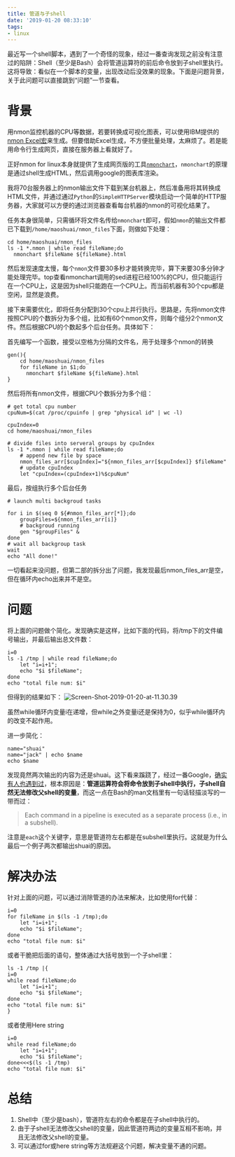 ```yaml
---
title: 管道与子shell
date: '2019-01-20 08:33:10'
tags:
- linux
---
```


最近写一个shell脚本，遇到了一个奇怪的现象，经过一番查询发现之前没有注意过的陷阱：Shell（至少是Bash）会将管道运算符的前后命令放到子shell里执行。这将导致：看似在一个脚本的变量，出现改动后没效果的现象。下面是问题背景，关于此问题可以直接跳到“问题”一节查看。
# 背景
用nmon监控机器的CPU等数据，若要转换成可视化图表，可以使用IBM提供的[nmon Excel宏](https://www.ibm.com/developerworks/community/wikis/home?lang=en#!/wiki/Power+Systems/page/nmon_analyser)来生成。但要借助Excel生成，不方便批量处理，太麻烦了。若是能用命令行生成网页，直接在服务器上看就好了。

正好nmon for linux本身就提供了生成网页版的工具[`nmonchart`](http://nmon.sourceforge.net/pmwiki.php?n=Site.Nmonchart)，`nmonchart`的原理是通过shell生成HTML，然后调用google的图表库渲染。

我将70台服务器上的nmon输出文件下载到某台机器上，然后准备用将其转换成HTML文件，并通过通过`Python`的`SimpleHTTPServer`模块启动一个简单的HTTP服务器，大家就可以方便的通过浏览器查看每台机器的nmon的可视化结果了。

任务本身很简单，只需循环将文件名传给`nmonchart`即可，假如`nmon`的输出文件都已下载到`/home/maoshuai/nmon_files`下面，则做如下处理：

```
cd home/maoshuai/nmon_files
ls -1 *.nmon | while read fileName;do
  nmonchart $fileName ${fileName}.html
```

然后发现速度太慢，每个`nmon`文件要30多秒才能转换完毕，算下来要30多分钟才能处理完毕。top查看nmonchart调用的sed进程已经100%的CPU，但只能运行在一个CPU上，这是因为shell只能跑在一个CPU上。而当前机器有30个cpu都是空闲，显然是浪费。

接下来需要优化，即将任务分配到30个cpu上并行执行。思路是，先将nmon文件按照CPU的个数拆分为多个组，比如有60个nmon文件，则每个组分2个nmon文件。然后根据CPU的个数起多个后台任务。具体如下：

首先编写一个函数，接受以空格为分隔的文件名，用于处理多个nmon的转换

```
gen(){
    cd home/maoshuai/nmon_files
    for fileName in $1;do
      nmonchart $fileName ${fileName}.html
}
```

然后将所有nmon文件，根据CPU个数拆分为多个组：
```
# get total cpu number
cpuNum=$(cat /proc/cpuinfo | grep "physical id" | wc -l)

cpuIndex=0
cd home/maoshuai/nmon_files

# divide files into serveral groups by cpuIndex
ls -1 *.nmon | while read fileName;do
    # append new file by space
    nmon_files_arr[$cupIndex]="${nmon_files_arr[$cpuIndex]} $fileName" 
    # update cpuIndex
    let "cpuIndex=(cpuIndex+1)%$cpuNum"

```

最后，按组执行多个后台任务
```
# launch multi backgroud tasks

for i in $(seq 0 ${#nmon_files_arr[*]};do
    groupFiles=${nmon_files_arr[i]}
    # backgroud running
    gen "$groupFiles" &
done
# wait all backgroup task
wait
echo "All done!"
```

一切看起来没问题，但第二部的拆分出了问题，我发现最后nmon_files_arr是空，但在循环内echo出来并不是空。

# 问题
将上面的问题做个简化。发现确实是这样，比如下面的代码，将/tmp下的文件编号输出，并最后输出总文件数：

```
i=0
ls -1 /tmp | while read fileName;do
    let "i=i+1";
    echo "$i $fileName";
done
echo "total file num: $i"
```

但得到的结果如下：
![Screen-Shot-2019-01-20-at-11.30.39](https://cdn.imshuai.com/images/2019/01/Screen-Shot-2019-01-20-at-11.30.39.jpg)

虽然while循环内变量i在递增，但while之外变量i还是保持为0，似乎while循环内的改变不起作用。

进一步简化：
```
name="shuai"
name="jack" | echo $name
echo $name
```
发现竟然两次输出的内容为还是shuai。这下看来蹊跷了，经过一番Google，[确实有人也遇到过](http://www.linuxprogrammingblog.com/pipe-in-bash-can-be-a-trap)，根本原因是：**管道运算符会将命令放到子shell中执行，子shell自然无法修改父shell的变量**，而这一点在Bash的man文档里有一句话轻描淡写的一带而过：
>Each command in a pipeline is executed as a separate process (i.e., in a subshell).

注意是`each`这个关键字，意思是管道符左右都是在subshell里执行。这就是为什么最后一个例子两次都输出shuai的原因。

# 解决办法
针对上面的问题，可以通过消除管道的办法来解决，比如使用for代替：
```
i=0
for fileName in $(ls -1 /tmp);do
    let "i=i+1";
    echo "$i $fileName";
done
echo "total file num: $i"
```

或者干脆把后面的语句，整体通过大括号放到一个子shell里：
```
ls -1 /tmp |{
i=0
while read fileName;do
    let "i=i+1";
    echo "$i $fileName";
done
echo "total file num: $i"
}
```

或者使用Here string
```
i=0
while read fileName;do
    let "i=i+1";
    echo "$i $fileName";
done<<<$(ls -1 /tmp)
echo "total file num: $i"
```
# 总结
1. Shell中（至少是bash），管道符左右的命令都是在子shell中执行的。
2. 由于子shell无法修改父shell的变量，因此管道符两边的变量互相不影响，并且无法修改父shell的变量。
3. 可以通过for或here string等方法规避这个问题，解决变量不通的问题。

